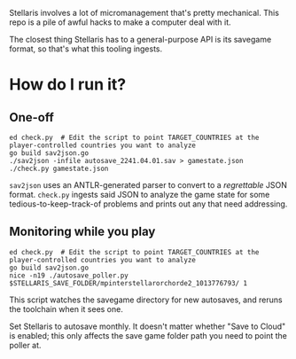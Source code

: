 Stellaris involves a lot of micromanagement that's pretty mechanical. This repo is a pile of awful hacks to make a computer deal with it.

The closest thing Stellaris has to a general-purpose API is its savegame format, so that's what this tooling ingests.

# How do I run it?

## One-off
```
ed check.py  # Edit the script to point TARGET_COUNTRIES at the player-controlled countries you want to analyze
go build sav2json.go
./sav2json -infile autosave_2241.04.01.sav > gamestate.json
./check.py gamestate.json
```

`sav2json` uses an ANTLR-generated parser to convert to a _regrettable_ JSON format. `check.py` ingests said JSON to analyze the game state for some tedious-to-keep-track-of problems and prints out any that need addressing.

## Monitoring while you play

```
ed check.py  # Edit the script to point TARGET_COUNTRIES at the player-controlled countries you want to analyze
go build sav2json.go
nice -n19 ./autosave_poller.py $STELLARIS_SAVE_FOLDER/mpinterstellarorchorde2_1013776793/ 1
```

This script watches the savegame directory for new autosaves, and reruns the toolchain when it sees one.

Set Stellaris to autosave monthly. It doesn't matter whether "Save to Cloud" is enabled; this only affects the save game folder path you need to point the poller at.
